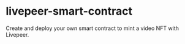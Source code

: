 # livepeer-smart-contract
Create and deploy your own smart contract to mint a video NFT with Livepeer.
